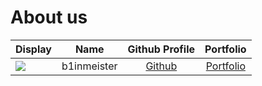 # About us

Display |    Name     |              Github Profile              | Portfolio 
--------|:-----------:|:----------------------------------------:|:---------:
![](https://via.placeholder.com/100.png?text=Photo) | b1inmeister | [Github](https://github.com/b1inmeister) | [Portfolio](docs/team/b1inmeister.md)
